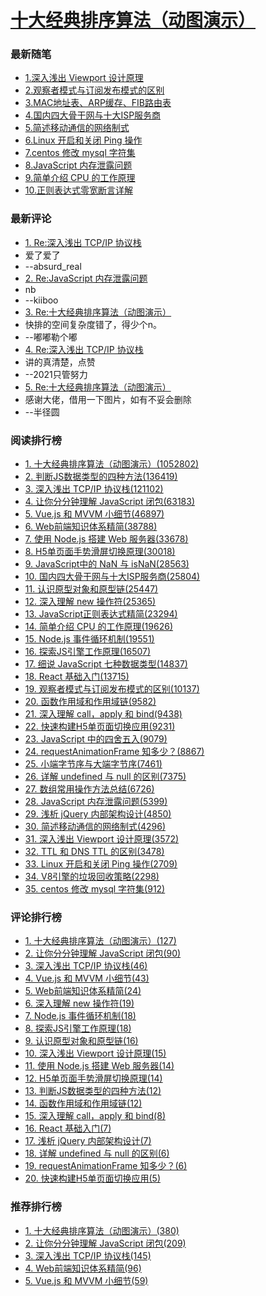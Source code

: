 # [十大经典排序算法（动图演示）](https://www.cnblogs.com/onepixel/p/7674659.html)

### 最新随笔

- [1.深入浅出 Viewport 设计原理](https://www.cnblogs.com/onepixel/p/12144364.html)
- [2.观察者模式与订阅发布模式的区别](https://www.cnblogs.com/onepixel/p/10806891.html)
- [3.MAC地址表、ARP缓存、FIB路由表](https://www.cnblogs.com/onepixel/articles/10256314.html)
- [4.国内四大骨干网与十大ISP服务商](https://www.cnblogs.com/onepixel/p/10238221.html)
- [5.简述移动通信的网络制式](https://www.cnblogs.com/onepixel/p/10230697.html)
- [6.Linux 开启和关闭 Ping 操作](https://www.cnblogs.com/onepixel/p/9272546.html)
- [7.centos 修改 mysql 字符集](https://www.cnblogs.com/onepixel/p/9154884.html)
- [8.JavaScript 内存泄露问题](https://www.cnblogs.com/onepixel/p/8832776.html)
- [9.简单介绍 CPU 的工作原理](https://www.cnblogs.com/onepixel/p/8724526.html)
- [10.正则表达式零宽断言详解](https://www.cnblogs.com/onepixel/articles/7717789.html)

### 最新评论

- [1. Re:深入浅出 TCP/IP 协议栈](https://www.cnblogs.com/onepixel/p/7092302.html)
- 爱了爱了
- --absurd_real
- [2. Re:JavaScript 内存泄露问题](https://www.cnblogs.com/onepixel/p/8832776.html)
- nb
- --kiiboo
- [3. Re:十大经典排序算法（动图演示）](https://www.cnblogs.com/onepixel/p/7674659.html)
- 快排的空间复杂度错了，得少个n。
- --嘟嘟勒个嘟
- [4. Re:深入浅出 TCP/IP 协议栈](https://www.cnblogs.com/onepixel/p/7092302.html)
- 讲的真清楚，点赞
- --2021只管努力
- [5. Re:十大经典排序算法（动图演示）](https://www.cnblogs.com/onepixel/p/7674659.html)
- 感谢大佬，借用一下图片，如有不妥会删除
- --半径圆

### 阅读排行榜

- [1. 十大经典排序算法（动图演示）(1052802)](https://www.cnblogs.com/onepixel/p/7674659.html)
- [2. 判断JS数据类型的四种方法(136419)](https://www.cnblogs.com/onepixel/p/5126046.html)
- [3. 深入浅出 TCP/IP 协议栈(121102)](https://www.cnblogs.com/onepixel/p/7092302.html)
- [4. 让你分分钟理解 JavaScript 闭包(63183)](https://www.cnblogs.com/onepixel/p/5062456.html)
- [5. Vue.js 和 MVVM 小细节(46897)](https://www.cnblogs.com/onepixel/p/6034307.html)
- [6. Web前端知识体系精简(38788)](https://www.cnblogs.com/onepixel/p/7021506.html)
- [7. 使用 Node.js 搭建 Web 服务器(33678)](https://www.cnblogs.com/onepixel/p/5327594.html)
- [8. H5单页面手势滑屏切换原理(30018)](https://www.cnblogs.com/onepixel/p/5300445.html)
- [9. JavaScript中的 NaN 与 isNaN(28563)](https://www.cnblogs.com/onepixel/p/5281796.html)
- [10. 国内四大骨干网与十大ISP服务商(25804)](https://www.cnblogs.com/onepixel/p/10238221.html)
- [11. 认识原型对象和原型链(25447)](https://www.cnblogs.com/onepixel/p/5024903.html)
- [12. 深入理解 new 操作符(25365)](https://www.cnblogs.com/onepixel/p/5043523.html)
- [13. JavaScript正则表达式精简(23294)](https://www.cnblogs.com/onepixel/p/5218904.html)
- [14. 简单介绍 CPU 的工作原理(19626)](https://www.cnblogs.com/onepixel/p/8724526.html)
- [15. Node.js 事件循环机制(19551)](https://www.cnblogs.com/onepixel/p/7143769.html)
- [16. 探索JS引擎工作原理(16507)](https://www.cnblogs.com/onepixel/p/5090799.html)
- [17. 细说 JavaScript 七种数据类型(14837)](https://www.cnblogs.com/onepixel/p/5140944.html)
- [18. React 基础入门(13715)](https://www.cnblogs.com/onepixel/p/5248200.html)
- [19. 观察者模式与订阅发布模式的区别(10137)](https://www.cnblogs.com/onepixel/p/10806891.html)
- [20. 函数作用域和作用域链(9582)](https://www.cnblogs.com/onepixel/p/5036369.html)
- [21. 深入理解 call，apply 和 bind(9438)](https://www.cnblogs.com/onepixel/p/5143863.html)
- [22. 快速构建H5单页面切换应用(9231)](https://www.cnblogs.com/onepixel/p/5156442.html)
- [23. JavaScript 中的四舍五入(9079)](https://www.cnblogs.com/onepixel/p/5141566.html)
- [24. requestAnimationFrame 知多少？(8867)](https://www.cnblogs.com/onepixel/p/7078617.html)
- [25. 小端字节序与大端字节序(7461)](https://www.cnblogs.com/onepixel/p/7468343.html)
- [26. 详解 undefined 与 null 的区别(7375)](https://www.cnblogs.com/onepixel/p/7337248.html)
- [27. 数组常用操作方法总结(6726)](https://www.cnblogs.com/onepixel/p/5123115.html)
- [28. JavaScript 内存泄露问题(5399)](https://www.cnblogs.com/onepixel/p/8832776.html)
- [29. 浅析 jQuery 内部架构设计(4850)](https://www.cnblogs.com/onepixel/p/5097584.html)
- [30. 简述移动通信的网络制式(4296)](https://www.cnblogs.com/onepixel/p/10230697.html)
- [31. 深入浅出 Viewport 设计原理(3572)](https://www.cnblogs.com/onepixel/p/12144364.html)
- [32. TTL 和 DNS TTL 的区别(3478)](https://www.cnblogs.com/onepixel/p/7159529.html)
- [33. Linux 开启和关闭 Ping 操作(2709)](https://www.cnblogs.com/onepixel/p/9272546.html)
- [34. V8引擎的垃圾回收策略(2298)](https://www.cnblogs.com/onepixel/p/7422820.html)
- [35. centos 修改 mysql 字符集(912)](https://www.cnblogs.com/onepixel/p/9154884.html)

### 评论排行榜

- [1. 十大经典排序算法（动图演示）(127)](https://www.cnblogs.com/onepixel/p/7674659.html)
- [2. 让你分分钟理解 JavaScript 闭包(90)](https://www.cnblogs.com/onepixel/p/5062456.html)
- [3. 深入浅出 TCP/IP 协议栈(46)](https://www.cnblogs.com/onepixel/p/7092302.html)
- [4. Vue.js 和 MVVM 小细节(43)](https://www.cnblogs.com/onepixel/p/6034307.html)
- [5. Web前端知识体系精简(24)](https://www.cnblogs.com/onepixel/p/7021506.html)
- [6. 深入理解 new 操作符(19)](https://www.cnblogs.com/onepixel/p/5043523.html)
- [7. Node.js 事件循环机制(18)](https://www.cnblogs.com/onepixel/p/7143769.html)
- [8. 探索JS引擎工作原理(18)](https://www.cnblogs.com/onepixel/p/5090799.html)
- [9. 认识原型对象和原型链(16)](https://www.cnblogs.com/onepixel/p/5024903.html)
- [10. 深入浅出 Viewport 设计原理(15)](https://www.cnblogs.com/onepixel/p/12144364.html)
- [11. 使用 Node.js 搭建 Web 服务器(14)](https://www.cnblogs.com/onepixel/p/5327594.html)
- [12. H5单页面手势滑屏切换原理(14)](https://www.cnblogs.com/onepixel/p/5300445.html)
- [13. 判断JS数据类型的四种方法(12)](https://www.cnblogs.com/onepixel/p/5126046.html)
- [14. 函数作用域和作用域链(12)](https://www.cnblogs.com/onepixel/p/5036369.html)
- [15. 深入理解 call，apply 和 bind(8)](https://www.cnblogs.com/onepixel/p/5143863.html)
- [16. React 基础入门(7)](https://www.cnblogs.com/onepixel/p/5248200.html)
- [17. 浅析 jQuery 内部架构设计(7)](https://www.cnblogs.com/onepixel/p/5097584.html)
- [18. 详解 undefined 与 null 的区别(6)](https://www.cnblogs.com/onepixel/p/7337248.html)
- [19. requestAnimationFrame 知多少？(6)](https://www.cnblogs.com/onepixel/p/7078617.html)
- [20. 快速构建H5单页面切换应用(5)](https://www.cnblogs.com/onepixel/p/5156442.html)

### 推荐排行榜

- [1. 十大经典排序算法（动图演示）(380)](https://www.cnblogs.com/onepixel/p/7674659.html)
- [2. 让你分分钟理解 JavaScript 闭包(209)](https://www.cnblogs.com/onepixel/p/5062456.html)
- [3. 深入浅出 TCP/IP 协议栈(145)](https://www.cnblogs.com/onepixel/p/7092302.html)
- [4. Web前端知识体系精简(96)](https://www.cnblogs.com/onepixel/p/7021506.html)
- [5. Vue.js 和 MVVM 小细节(59)](https://www.cnblogs.com/onepixel/p/6034307.html)